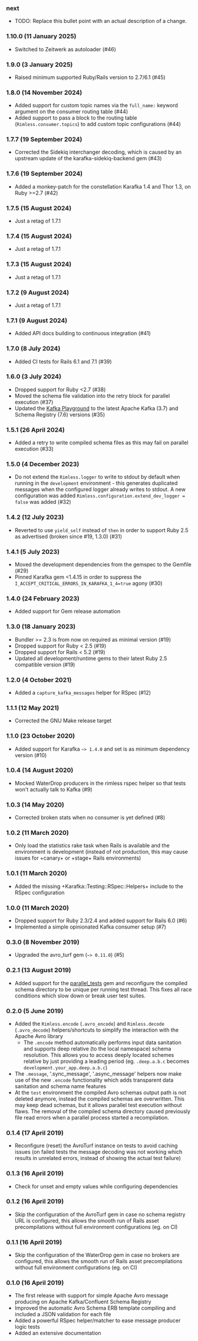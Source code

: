 ### next

* TODO: Replace this bullet point with an actual description of a change.

### 1.10.0 (11 January 2025)

* Switched to Zeitwerk as autoloader (#46)

### 1.9.0 (3 January 2025)

* Raised minimum supported Ruby/Rails version to 2.7/6.1 (#45)

### 1.8.0 (14 November 2024)

* Added support for custom topic names via the `full_name:` keyword argument on
  the consumer routing table (#44)
* Added support to pass a block to the routing table
  (`Rimless.consumer.topics`) to add custom topic configurations (#44)

### 1.7.7 (19 September 2024)

* Corrected the Sidekiq interchanger decoding, which is caused by an upstream
  update of the karafka-sidekiq-backend gem (#43)

### 1.7.6 (19 September 2024)

* Added a monkey-patch for the constellation Karafka 1.4 and Thor 1.3,
  on Ruby >=2.7 (#42)

### 1.7.5 (15 August 2024)

* Just a retag of 1.7.1

### 1.7.4 (15 August 2024)

* Just a retag of 1.7.1

### 1.7.3 (15 August 2024)

* Just a retag of 1.7.1

### 1.7.2 (9 August 2024)

* Just a retag of 1.7.1

### 1.7.1 (9 August 2024)

* Added API docs building to continuous integration (#41)

### 1.7.0 (8 July 2024)

* Added CI tests for Rails 6.1 and 7.1 (#39)

### 1.6.0 (3 July 2024)

* Dropped support for Ruby <2.7 (#38)
* Moved the schema file validation into the retry block for parallel execution
  (#37)
* Updated the [Kafka Playground](./doc/kafka-playground) to the latest
  Apache Kafka (3.7) and Schema Registry (7.6) versions (#35)

### 1.5.1 (26 April 2024)

* Added a retry to write compiled schema files as this may fail on parallel
  execution (#33)

### 1.5.0 (4 December 2023)

* Do not extend the `Rimless.logger` to write to stdout by default when running
  in the `development` environment - this generates duplicated messages when
  the configured logger already writes to stdout. A new configuration was added
  `Rimless.configuration.extend_dev_logger = false` was added (#32)

### 1.4.2 (12 July 2023)

* Reverted to use `yield_self` instead of `then` in order to support Ruby 2.5
  as advertised (broken since #19, 1.3.0) (#31)

### 1.4.1 (5 July 2023)

* Moved the development dependencies from the gemspec to the Gemfile (#29)
* Pinned Karafka gem <1.4.15 in order to suppress the
  `I_ACCEPT_CRITICAL_ERRORS_IN_KARAFKA_1_4=true` agony (#30)

### 1.4.0 (24 February 2023)

* Added support for Gem release automation

### 1.3.0 (18 January 2023)

* Bundler >= 2.3 is from now on required as minimal version (#19)
* Dropped support for Ruby < 2.5 (#19)
* Dropped support for Rails < 5.2 (#19)
* Updated all development/runtime gems to their latest
  Ruby 2.5 compatible version (#19)

### 1.2.0 (4 October 2021)

* Added a `capture_kafka_messages` helper for RSpec (#12)

### 1.1.1 (12 May 2021)

* Corrected the GNU Make release target

### 1.1.0 (23 October 2020)

* Added support for Karafka `~> 1.4.0` and set is as minimum dependency version
  (#10)

### 1.0.4 (14 August 2020)

* Mocked WaterDrop producers in the rimless rspec helper so that tests
  won't actually talk to Kafka (#9)

### 1.0.3 (14 May 2020)

* Corrected broken stats when no consumer is yet defined (#8)

### 1.0.2 (11 March 2020)

* Only load the statistics rake task when Rails is available and the
  environment is development (instead of not production, this may cause issues
  for +canary+ or +stage+ Rails environments)

### 1.0.1 (11 March 2020)

* Added the missing +Karafka::Testing::RSpec::Helpers+ include to the
  RSpec configuration

### 1.0.0 (11 March 2020)

* Dropped support for Ruby 2.3/2.4 and added support for Rails 6.0 (#6)
* Implemented a simple opinionated Kafka consumer setup (#7)

### 0.3.0 (8 November 2019)

* Upgraded the avro_turf gem (`~> 0.11.0`) (#5)

### 0.2.1 (13 August 2019)

* Added support for the
  [parallel_tests](https://github.com/grosser/parallel_tests) gem and
  reconfigure the compiled schema directory to be unique per running test
  thread.  This fixes all race conditions which slow down or break user test
  suites.

### 0.2.0 (5 June 2019)

* Added the `Rimless.encode` (`.avro_encode`) and `Rimless.decode`
  (`.avro_decode`) helpers/shortcuts to simplify the interaction with the
  Apache Avro library
  * The `.encode` method automatically performs input data sanitation and
    supports deep relative (to the local namespace) schema resolution. This
    allows you to access deeply located schemes relative by just providing a
    leading period (eg. `.deep.a.b.c` becomes
    `development.your_app.deep.a.b.c`)
* The `.message`, '.sync_message', '.async_message' helpers now make use of the
  new `.encode` functionality which adds transparent data sanitation and schema
  name features
* At the `test` environment the compiled Avro schemas output path is not
  deleted anymore, instead the compiled schemas are overwritten. This may keep
  dead schemas, but it allows parallel test execution without flaws. The removal
  of the compiled schema directory caused previously file read errors when a
  parallel process started a recompilation.

### 0.1.4 (17 April 2019)

* Reconfigure (reset) the AvroTurf instance on tests to avoid caching issues
  (on failed tests the message decoding was not working which results in
  unrelated errors, instead of showing the actual test failure)

### 0.1.3 (16 April 2019)

* Check for unset and empty values while configuring dependencies

### 0.1.2 (16 April 2019)

* Skip the configuration of the AvroTurf gem in case no schema registry URL is
  configured, this allows the smooth run of Rails asset precompilations without
  full environment configurations (eg. on CI)

### 0.1.1 (16 April 2019)

* Skip the configuration of the WaterDrop gem in case no brokers are
  configured, this allows the smooth run of Rails asset precompilations without
  full environment configurations (eg. on CI)

### 0.1.0 (16 April 2019)

* The first release with support for simple Apache Avro message producing on
  Apache Kafka/Confluent Schema Registry
* Improved the automatic Avro Schema ERB template compiling and included a JSON
  validation for each file
* Added a powerful RSpec helper/matcher to ease message producer logic tests
* Added an extensive documentation
